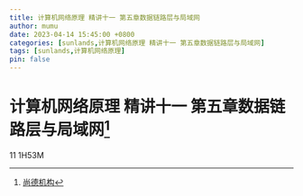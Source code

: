 ```yaml
---
title: 计算机网络原理 精讲十一 第五章数据链路层与局域网
author: mumu
date: 2023-04-14 15:45:00 +0800
categories: [sunlands,计算机网络原理 精讲十一 第五章数据链路层与局域网]
tags: [sunlands,计算机网络原理]
pin: false
---
```


# 计算机网络原理 精讲十一 第五章数据链路层与局域网[^1]

11 1H53M





[^1]: [尚德机构](https://xt.shuhanfenglin.com/) 